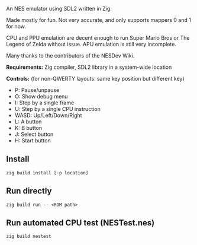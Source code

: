 An NES emulator using SDL2 written in Zig.

Made mostly for fun. Not very accurate, and only supports mappers 0 and 1 for now.

CPU and PPU emulation are decent enough to run Super Mario Bros or The Legend of Zelda without issue. APU emulation is still very incomplete.

Many thanks to the contributors of the NESDev Wiki.

**Requirements:** Zig compiler, SDL2 library in a system-wide location

**Controls:** (for non-QWERTY layouts: same key position but different key)
- P: Pause/unpause
- O: Show debug menu
- I: Step by a single frame
- U: Step by a single CPU instruction
- WASD: Up/Left/Down/Right
- L: A button
- K: B button
- J: Select button
- H: Start button

## Install

`zig build install [-p location]`

## Run directly

`zig build run -- <ROM path>`

## Run automated CPU test (NESTest.nes)

`zig build nestest`
